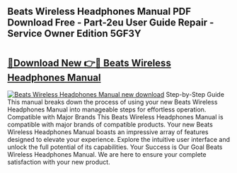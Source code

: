 ## Beats Wireless Headphones Manual PDF Download Free - Part-2eu User Guide Repair - Service Owner Edition 5GF3Y

# <h2><a href="http://bc4560.oget.top/?id=Beats+Wireless+Headphones+Manual">🔗Download New 👉🔴 Beats Wireless Headphones Manual</a></h2>

[![Beats Wireless Headphones Manual new download](https://i.imgur.com/5g1atiW.png)](http://bc4560.oget.top/?id=Beats+Wireless+Headphones+Manual)
Step-by-Step Guide This manual breaks down the process of using your new Beats Wireless Headphones Manual into manageable steps for effortless operation. Compatible with Major Brands This Beats Wireless Headphones Manual is compatible with major brands of compatible products. Your new Beats Wireless Headphones Manual boasts an impressive array of features designed to elevate your experience. Explore the intuitive user interface and unlock the full potential of its capabilities. Your Success is Our Goal Beats Wireless Headphones Manual. We are here to ensure your complete satisfaction with your new product.

